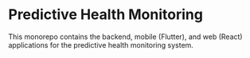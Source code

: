 # Predictive Health Monitoring

This monorepo contains the backend, mobile (Flutter), and web (React) applications for the predictive health monitoring system.
